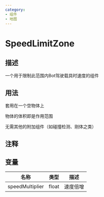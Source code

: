```yaml
---
category: 
- 组件
- 地图
---
```

# SpeedLimitZone
## 描述

一个用于限制此范围内Bot驾驶载具时速度的组件

## 用法

套用在一个空物体上

物体的体积即是作用范围

无需其他的附加组件（如碰撞检测、刚体之类）

## 注释

## 变量
| 名称 | 类型 | 描述 |
| ----------- | ----------- | ----------- |
| speedMultiplier  | float | 速度倍增 |  
